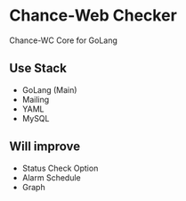 # Chance-Web Checker
Chance-WC Core for GoLang

## Use Stack
- GoLang (Main)
- Mailing
- YAML
- MySQL

## Will improve
- Status Check Option
- Alarm Schedule
- Graph